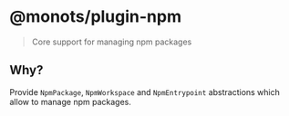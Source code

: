 # @monots/plugin-npm

> Core support for managing npm packages

## Why?

Provide `NpmPackage`, `NpmWorkspace` and `NpmEntrypoint` abstractions which allow to manage npm packages.
